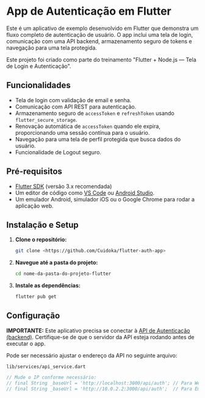 # App de Autenticação em Flutter

Este é um aplicativo de exemplo desenvolvido em Flutter que demonstra um fluxo completo de autenticação de usuário. O app inclui uma tela de login, comunicação com uma API backend, armazenamento seguro de tokens e navegação para uma tela protegida.

Este projeto foi criado como parte do treinamento "Flutter + Node.js — Tela de Login e Autenticação".

## Funcionalidades

*   Tela de login com validação de email e senha.
*   Comunicação com API REST para autenticação.
*   Armazenamento seguro de `accessToken` e `refreshToken` usando `flutter_secure_storage`.
*   Renovação automática de `accessToken` quando ele expira, proporcionando uma sessão contínua para o usuário.
*   Navegação para uma tela de perfil protegida que busca dados do usuário.
*   Funcionalidade de Logout seguro.

## Pré-requisitos

*   [Flutter SDK](https://docs.flutter.dev/get-started/install) (versão 3.x recomendada)
*   Um editor de código como [VS Code](https://code.visualstudio.com/) ou [Android Studio](https://developer.android.com/studio).
*   Um emulador Android, simulador iOS ou o Google Chrome para rodar a aplicação web.

## Instalação e Setup

1.  **Clone o repositório:**
    ```bash
    git clone <https://github.com/Cuidoka/flutter-auth-app>
    ```

2.  **Navegue até a pasta do projeto:**
    ```bash
    cd nome-da-pasta-do-projeto-flutter
    ```

3.  **Instale as dependências:**
    ```bash
    flutter pub get
    ```

## Configuração

**IMPORTANTE:** Este aplicativo precisa se conectar à [API de Autenticação (backend)](link-para-seu-repositorio-backend). Certifique-se de que o servidor da API esteja rodando antes de executar o app.

Pode ser necessário ajustar o endereço da API no seguinte arquivo:

`lib/services/api_service.dart`

```dart
// Mude o IP conforme necessário:
// final String _baseUrl = 'http://localhost:3000/api/auth'; // Para Web (Chrome) e iOS Simulator
// final String _baseUrl = 'http://10.0.2.2:3000/api/auth';  // Para Emulador Android
